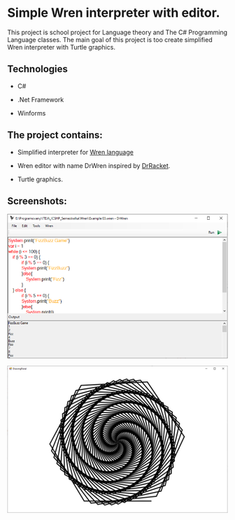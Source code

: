# Simple Wren interpreter with editor.

This project is school project for Language theory and The C# Programming Language classes. The main goal of this project is too create simplified Wren interpreter with Turtle graphics. 

## Technologies

- C#

- .Net Framework

- Winforms

## The project contains:

- Simplified interpreter for [Wren language](https://wren.io/)

- Wren editor with name DrWren inspired by [DrRacket](https://racket-lang.org/).

- Turtle graphics.

## Screenshots:

![DrWren](./Images/2021-04-06-17-16-41-image.png)

![Turtle Graphics](./Images/2021-04-06-17-16-55-image.png)